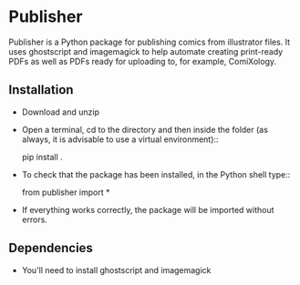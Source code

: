 # Publisher

Publisher is a Python package for publishing comics from illustrator files. It uses ghostscript and imagemagick to help automate creating print-ready PDFs as well as PDFs ready for uploading to, for example, ComiXology.

## Installation

* Download and unzip

* Open a terminal, cd to the directory and then inside the folder (as always, it is advisable to use a virtual environment)::

    pip install .

* To check that the package has been installed, in the Python shell type::

    from publisher import *

* If everything works correctly, the package will be imported without errors.

## Dependencies

* You'll need to install ghostscript and imagemagick

